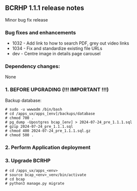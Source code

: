 BCRHP 1.1.1 release notes
------------------------
Minor bug fix release

### Bug fixes and enhancements
- 1032 - Add link to how to search PDF, grey out video links
- 1034 - Fix and standardize existing file URLs
- dev  - Centre image in details page carousel 

### Dependency changes:
None

### 1. BEFORE UPGRADING (!!! IMPORTANT !!!)

Backup database:

    # sudo -u wwwadm /bin/bash
    # cd /apps_ux/apps_[env]/backups/database
    # chmod 700 .
    # pg_dump -Upostgres bcap_[env] > 2024-07-24_pre_1.1.1.sql
    # gzip 2024-07-24_pre_1.1.1.sql
    # chmod 400 2024-07-24_pre_1.1.1.sql.gz
    # chmod 500 .

### 2. Perform Application deployment

### 3. Upgrade BCRHP
```
# cd /apps_ux/apps_<env>
# source bcap_<env>_venv/bin/activate
# cd bcap
# python3 manage.py migrate
```
